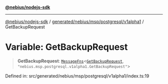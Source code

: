 [**@nebius/nodejs-sdk**](../../../../../../README.md)

***

[@nebius/nodejs-sdk](../../../../../../README.md) / [generated/nebius/msp/postgresql/v1alpha1](../README.md) / GetBackupRequest

# Variable: GetBackupRequest

> **GetBackupRequest**: [`MessageFns`](../../../../../../runtime/protos/core/interfaces/MessageFns.md)\<[`GetBackupRequest`](../interfaces/GetBackupRequest.md), `"nebius.msp.postgresql.v1alpha1.GetBackupRequest"`\>

Defined in: src/generated/nebius/msp/postgresql/v1alpha1/index.ts:19
